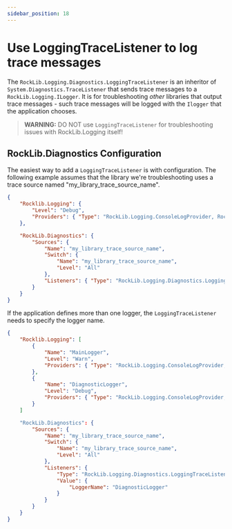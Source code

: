 ```yaml
---
sidebar_position: 18
---
```


# Use LoggingTraceListener to log trace messages

The `RockLib.Logging.Diagnostics.LoggingTraceListener` is an inheritor of `System.Diagnostics.TraceListener` that sends trace messages to a `RockLib.Logging.ILogger`. It is for troubleshooting *other* libraries that output trace messages - such trace messages will be logged with the `Ilogger` that the application chooses.

> **WARNING:** DO NOT use `LoggingTraceListener` for troubleshooting issues with RockLib.Logging itself!

## RockLib.Diagnostics Configuration

The easiest way to add a `LoggingTraceListener` is with configuration. The following example assumes that the library we're troubleshooting uses a trace source named "my_library_trace_source_name".

```json
{
    "Rocklib.Logging": {
        "Level": "Debug",
        "Providers": { "Type": "RockLib.Logging.ConsoleLogProvider, RockLib.Logging" }
    },

    "RockLib.Diagnostics": {
        "Sources": {
            "Name": "my_library_trace_source_name",
            "Switch": {
                "Name": "my_library_trace_source_name",
                "Level": "All"
            },
            "Listeners": { "Type": "RockLib.Logging.Diagnostics.LoggingTraceListener, RockLib.Logging" }
        }
    }
}
```

If the application defines more than one logger, the `LoggingTraceListener` needs to specify the logger name.

```json
{
    "Rocklib.Logging": [
        {
            "Name": "MainLogger",
            "Level": "Warn",
            "Providers": { "Type": "RockLib.Logging.ConsoleLogProvider, RockLib.Logging" }
        },
        {
            "Name": "DiagnosticLogger",
            "Level": "Debug",
            "Providers": { "Type": "RockLib.Logging.ConsoleLogProvider, RockLib.Logging" }
        }
    ]

    "RockLib.Diagnostics": {
        "Sources": {
            "Name": "my_library_trace_source_name",
            "Switch": {
                "Name": "my_library_trace_source_name",
                "Level": "All"
            },
            "Listeners": {
                "Type": "RockLib.Logging.Diagnostics.LoggingTraceListener, RockLib.Logging",
                "Value": {
                    "LoggerName": "DiagnosticLogger"
                }
            }
        }
    }
}
```
